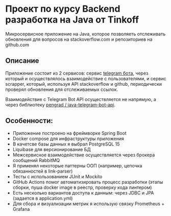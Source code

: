 # Проект по курсу Backend разработка на Java от Tinkoff

Микросервисное приложение на Java, которое позволяеть отслеживать обновления для вопросов на
stackoverflow.com и репозиториев на github.com


## Описание
Приложение состоит из 2 сервисов: сервис [telegram бота](https://t.me/L1nkTrackerBot), через который и
осуществлялось взаимодействие с пользователями, и сервис scrapper, который,
используя API stackoverflow и github, периодически проверял обновления для
отслеживаемых ссылок.

Взаимодействие с Telegram Bot API осуществляется не напрямую, а через библиотеку [pengrad
/
java-telegram-bot-api](https://github.com/pengrad/java-telegram-bot-api).





## Особенности:
- Приложение построено на фреймворке Spring Boot
- Docker compose для инфраструктуры приложения
- В качетсве базы данных я выбрал PostgreSQL 15
- Liquibase для версионирование БД
- Межсервисное взаимодействие осуществляется через брокера сообщений RabbitMQ
- Я применял некоторые паттерны ООП (например, цепочка обязанностей в link-parser)
- Тесты с использованием JUnit и Mockito
- GitHub Actions помог автоматизировать процесс разработки (этапы сборки, пуша docker image в реестр,
проверку кода линтером)
- Есть несколько вариантов доступа к данным: через JDBC и JPA (задается в application.yml)
- Для сбора и визуализации метрик я использую связку Prometheus + Grafana

